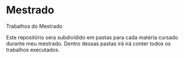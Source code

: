 # Mestrado
Trabalhos do Mestrado

Este repositório sera subdividido em pastas para cada matéria cursado durante meu mestrado.
Dentro dessas pastas irá irá conter todos os trabalhos executados.
